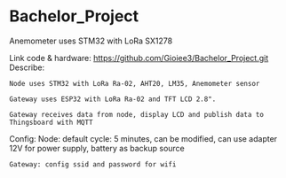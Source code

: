 # Bachelor_Project
Anemometer uses STM32 with LoRa SX1278

Link code & hardware: https://github.com/Gioiee3/Bachelor_Project.git
Describe:

    Node uses STM32 with LoRa Ra-02, AHT20, LM35, Anemometer sensor

    Gateway uses ESP32 with LoRa Ra-02 and TFT LCD 2.8". 

    Gateway receives data from node, display LCD and publish data to Thingsboard with MQTT

Config:
    Node: default cycle: 5 minutes, can be modified, can use adapter 12V for power supply, battery as backup source

    Gateway: config ssid and password for wifi



